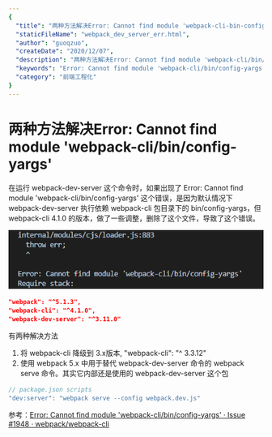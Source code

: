 ```yaml
---
{
  "title": "两种方法解决Error: Cannot find module 'webpack-cli-bin-config-yargs'",
  "staticFileName": "webpack_dev_server_err.html",
  "author": "guoqzuo",
  "createDate": "2020/12/07",
  "description": "两种方法解决Error: Cannot find module 'webpack-cli/bin/config-yargs', 在运行 webpack-dev-server 这个命令时，如果出现了 Error: Cannot find module 'webpack-cli/bin/config-yargs' 这个错误，是因为默认情况下 webpack-dev-server 执行依赖 webpack-cli 包目录下的 bin/config-yargs，但 webpack-cli 4.1.0 的版本，做了一些调整，删除了这个文件，导致了这个错误。",
  "keywords": "Error: Cannot find module 'webpack-cli/bin/config-yargs'",
  "category": "前端工程化"
}
---
```

# 两种方法解决Error: Cannot find module 'webpack-cli/bin/config-yargs'
在运行 webpack-dev-server 这个命令时，如果出现了 Error: Cannot find module 'webpack-cli/bin/config-yargs' 这个错误，是因为默认情况下 webpack-dev-server 执行依赖 webpack-cli 包目录下的 bin/config-yargs，但 webpack-cli 4.1.0 的版本，做了一些调整，删除了这个文件，导致了这个错误。

![config-yargs_error.png](../../../images/blog/node/config-yargs_error.png)

```json
"webpack": "^5.1.3",
"webpack-cli": "^4.1.0",
"webpack-dev-server": "^3.11.0"
```
有两种解决方法
1. 将 webpack-cli 降级到 3.x版本, "webpack-cli": "^ 3.3.12"
2. 使用 webpack 5.x 中用于替代 webpack-dev-server 命令的 webpack serve 命令。其实它内部还是使用的 webpack-dev-server 这个包

```js
// package.json scripts
"dev:server": "webpack serve --config webpack.dev.js"
```

参考：[Error: Cannot find module 'webpack-cli/bin/config-yargs' · Issue #1948 · webpack/webpack-cli](https://github.com/webpack/webpack-cli/issues/1948)
